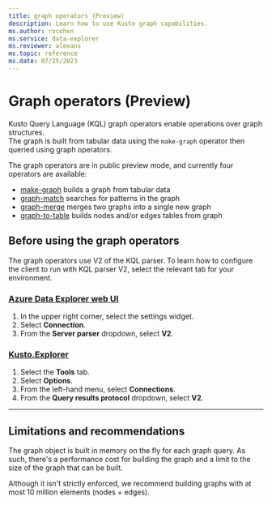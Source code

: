 ```yaml
---
title: graph operators (Preview)
description: Learn how to use Kusto graph capabilities.
ms.author: rocohen
ms.service: data-explorer
ms.reviewer: alexans
ms.topic: reference
ms.date: 07/25/2023
---
```

# Graph operators (Preview)

Kusto Query Language (KQL) graph operators enable operations over graph structures.  
The graph is built from tabular data using the `make-graph` operator then queried using graph operators.

The graph operators are in public preview mode, and currently four operators are available:

* [make-graph](make-graph-operator.md) builds a graph from tabular data
* [graph-match](graph-match-operator.md) searches for patterns in the graph
* [graph-merge](graph-merge-operator.md) merges two graphs into a single new graph 
* [graph-to-table](graph-to-table-operator.md) builds nodes and/or edges tables from graph

## Before using the graph operators

The graph operators use V2 of the KQL parser. To learn how to configure the client to run with KQL parser V2, select the relevant tab for your environment.

### [Azure Data Explorer web UI](#tab/web)

1. In the upper right corner, select the settings widget.
1. Select **Connection**.
1. From the **Server parser** dropdown, select **V2**.

### [Kusto.Explorer](#tab/explorer)

1. Select the **Tools** tab.
1. Select **Options**.
1. From the left-hand menu, select **Connections**.
1. From the **Query results protocol** dropdown, select **V2**.

---

## Limitations and recommendations

The graph object is built in memory on the fly for each graph query. As such, there's a performance cost for building the graph and a limit to the size of the graph that can be built.

Although it isn't strictly enforced, we recommend building graphs with at most 10 million elements (nodes + edges).
